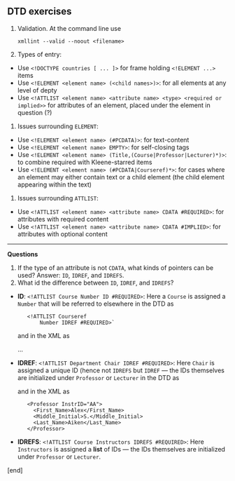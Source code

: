 ## DTD exercises

 1. Validation. At the command line use
 
        xmllint --valid --noout <filename>

 1. Types of entry:

  * Use `<!DOCTYPE countries [ ... ]>` for frame holding `<!ELEMENT ...>` items
  * Use `<!ELEMENT <element name> (<child names>)>`: for all elements at any level of depty
  * Use `<!ATTLIST <element name> <attribute name> <type> <required or implied>>` for attributes of an element, placed under the element in question (?)

 1. Issues surrounding `ELEMENT`:

  * Use `<!ELEMENT <element name> (#PCDATA)>`: for text-content
  * Use `<!ELEMENT <element name> EMPTY>`: for self-closing tags
  * Use `<!ELEMENT <element name> (Title,(Course|Professor|Lecturer)*)>`: to combine required with Kleene-starred items
  * Use `<!ELEMENT <element name> (#PCDATA|Courseref)*>`: for cases where an element may either contain text or a child element (the child element appearing within the text)

 1. Issues surrounding `ATTLIST`:

  * Use `<!ATTLIST <element name> <attribute name> CDATA #REQUIRED>`: for attributes with required content
  * Use `<!ATTLIST <element name> <attribute name> CDATA #IMPLIED>`: for attributes with optional content

----

**Questions**

 1. If the type of an attribute is not `CDATA`, what kinds of pointers can be used? Answer: `ID`, `IDREF`, and `IDREFS`.
 1. What id the difference between `ID`, `IDREF`, and `IDREFS`?

   * **ID**: `<!ATTLIST Course Number ID #REQUIRED>`: Here a `Course` is assigned a `Number` that will be referred to elsewhere in the DTD as 

        <!ELEMENT Courseref EMPTY>
            <!ATTLIST Courseref 
                Number IDREF #REQUIRED>`

      and in the XML as
      
        <Course Number="CS221" Prerequisites="CS107" Instructors="AN ST" Enrollment="180">
            ... 
        </Course>

   * **IDREF**: `<!ATTLIST Department Chair IDREF #REQUIRED>`: Here `Chair` is assigned a unique ID (hence not `IDREFS` but `IDREF` — the IDs themselves are initialized under `Professor` or `Lecturer` in the DTD as
   
        <!ELEMENT Professor (First_Name,Middle_Initial?,Last_Name)> <!ATTLIST Professor InstrID ID #REQUIRED>

      and in the XML as 

            <Professor InstrID="AA">
              <First_Name>Alex</First_Name>
              <Middle_Initial>S.</Middle_Initial>
              <Last_Name>Aiken</Last_Name>
            </Professor>

   * **IDREFS**: `<!ATTLIST Course Instructors IDREFS #REQUIRED>`: Here `Instructors` is assigned a **list** of IDs — the IDs themselves are initialized under `Professor` or `Lecturer`.

[end]